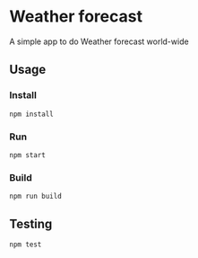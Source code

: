 # Weather forecast

A simple app to do Weather forecast world-wide

## Usage

### Install
`npm install`

### Run
`npm start`

### Build
`npm run build`

## Testing
`npm test`
